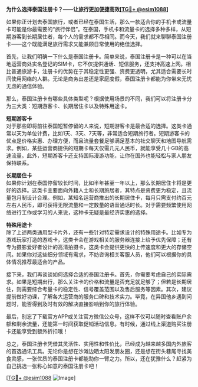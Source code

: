 **为什么选择泰国注册卡？——让旅行更加便捷高效[[TG💪+ @esim1088](https://t.me/s/esim1088)]**

如果你正计划去泰国旅行，或者已经在泰国生活，那么一款适合你的手机卡或流量卡可能是你最需要的“旅行伴侣”。在泰国，手机卡和流量卡的选择多种多样，从短期游客到长期居住者，每个人的需求都不尽相同。而今天，我们就来聊聊泰国注册卡——这个既能满足旅行需求又能兼顾日常使用的绝佳选择。

首先，让我们明确一下什么是泰国注册卡。简单来说，泰国注册卡是一种可以在当地运营商处实名登记的SIM卡，它不仅提供通话、短信服务，还支持高速上网。相比普通旅游卡，注册卡的优势在于其稳定性更强、资费更透明，尤其适合需要长时间使用网络的人群。无论是商务出差还是家庭度假，泰国注册卡都能为你带来无忧无虑的通信体验。

那么，泰国注册卡有哪些具体类型呢？根据使用场景的不同，我们可以将注册卡分为三大类：短期游客卡、长期居住卡以及特殊用途卡。

**短期游客卡**  
对于那些即将前往泰国短暂停留的人来说，短期游客卡是最合适的选择。这类卡通常以天为单位计费，比如1天、3天、7天等，非常适合短期旅行者。短期游客卡的优点是价格实惠、办理方便，而且流量套餐足够满足基本的社交聊天和地图导航需求。例如，某些运营商提供的短期卡每天仅需几元人民币，就能享受几十GB的高速流量。此外，短期游客卡还支持国际漫游功能，让你在国外也能轻松与家人朋友保持联系。

**长期居住卡**  
如果你计划在泰国停留较长时间，比如半年甚至一年以上，那么长期居住卡将是更好的选择。这类卡主要面向外籍人士和长期旅居者，其特点是资费更为稳定，且流量包月制设计合理。例如，某知名运营商推出的长期居住卡，每月只需支付约百元左右人民币，即可获得无限流量和一定数量的语音通话时长。对于需要频繁使用网络进行工作或学习的人来说，这种卡无疑是最经济实惠的选择。

**特殊用途卡**  
除了上述两类通用型卡片外，还有一些针对特定需求设计的特殊用途卡。比如专为游戏玩家打造的游戏卡，这类卡会在游戏相关的服务器连接上给予优先保障；还有专为摄影爱好者设计的高清拍摄卡，这类卡会提供更快的上传速度和更大的存储空间。如果你对这些细分领域有需求，不妨咨询相关客服人员，他们可以根据你的具体情况推荐最适合的产品。

接下来，我们再谈谈如何选择合适的泰国注册卡。首先，你需要考虑自己的实际需求。如果是短期出行，那么关注卡的价格和流量是否充足就足够了；但若是长期居住，则需要综合考量卡的稳定性、信号覆盖范围以及售后服务等因素。其次，建议提前做好功课，了解各大运营商的服务口碑和技术实力。毕竟，在异国他乡遇到问题时，能否得到及时有效的解决直接影响到你的旅行体验。

最后，别忘了下载官方APP或关注官方微信公众号，这样不仅可以随时查看账户余额和剩余流量，还能第一时间获取促销活动信息。有时候，通过线上渠道购买注册卡还能享受到额外折扣哦！

总之，泰国注册卡凭借其灵活性、实用性和性价比，已经成为越来越多国内外旅客的首选通讯工具。无论你是想在沙滩边晒太阳发朋友圈，还是想在街头巷尾寻找美食灵感，一张优质的泰国注册卡都能助你一臂之力。所以，还在犹豫什么？赶紧为自己挑选一张称心如意的泰国注册卡吧！

[[TG💪+ @esim1088](https://t.me/s/esim1088) ![Image](https://i.postimg.cc/4NQfJmqS/Snipaste-2025-05-13-00-14-12.png)]